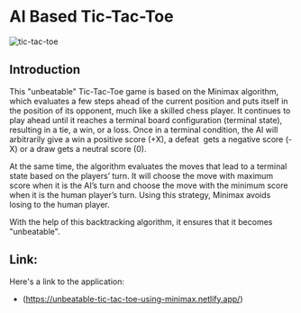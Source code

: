 # AI Based Tic-Tac-Toe
![tic-tac-toe](https://user-images.githubusercontent.com/62702112/112949849-4a51f700-9157-11eb-8487-298cfd04107d.JPG)
## Introduction
This "unbeatable" Tic-Tac-Toe game is based on the Minimax algorithm, which evaluates a few steps ahead of the current position and puts itself in the position of its opponent, much like a skilled chess player. It continues to play ahead until it reaches a terminal board configuration (terminal state), resulting in a tie, a win, or a loss. Once in a terminal condition, the AI will arbitrarily give a win a positive score (+X), a defeat  gets a negative score (-X) or a draw gets a neutral score (0).

At the same time, the algorithm evaluates the moves that lead to a terminal state based on the players’ turn. It will choose the move with maximum score when it is the AI’s turn and choose the move with the minimum score when it is the human player’s turn. Using this strategy, Minimax avoids losing to the human player.

With the help of this backtracking algorithm, it ensures that it becomes "unbeatable".
## Link: <br>
Here's a link to the application:
* (https://unbeatable-tic-tac-toe-using-minimax.netlify.app/)

